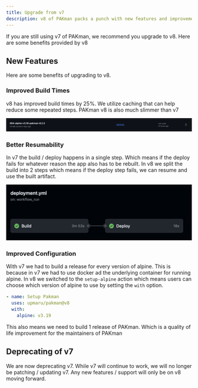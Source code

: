 ```yaml
---
title: Upgrade from v7
description: v8 of PAKman packs a punch with new features and improvements. We recommend everyone upgrade to v8.
---
```


If you are still using v7 of PAKman, we recommend you upgrade to v8. Here are some benefits provided by v8

## New Features

Here are some benefits of upgrading to v8.

### Improved Build Times

v8 has improved build times by 25%. We utilize caching that can help reduce some repeated steps. PAKman v8 is also much slimmer than v7

![pakman action cache](../../../assets/build/action-cache.png)

### Better Resumability 

In v7 the build / deploy happens in a single step. Which means if the deploy fails for whatever reason the app also has to be rebuilt. In v8 we split the build into 2 steps which means if the deploy step fails, we can resume and use the built artifact.

![deployment action](../../../assets/build/deployment-action.png)

### Improved Configuration

With v7 we had to build a release for every version of alpine. This is because in v7 we had to use docker ad the underlying container for running alpine. In v8 we switched to the `setup-alpine` action which means users can choose which version of alpine to use by setting the `with` option.

```yaml
- name: Setup Pakman
  uses: upmaru/pakman@v8
  with:
    alpine: v3.19
```

This also means we need to build 1 release of PAKman. Which is a quality of life improvement for the maintainers of PAKman

## Deprecating of v7

We are now deprecating v7. While v7 will continue to work, we will no longer be patching / updating v7. Any new features / support will only be on v8 moving forward.

